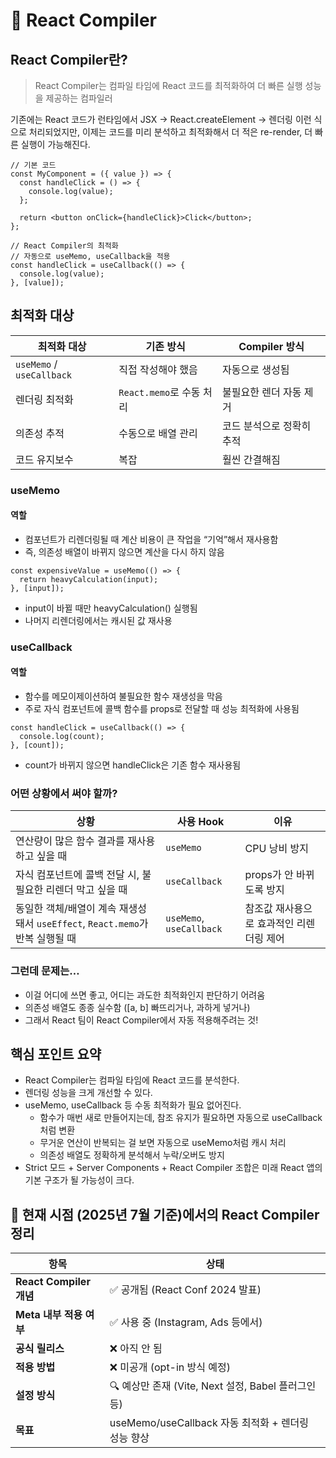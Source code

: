 # 📌 React Compiler

## React Compiler란?
> React Compiler는 컴파일 타임에 React 코드를 최적화하여 더 빠른 실행 성능을 제공하는 컴파일러

기존에는 React 코드가 런타임에서 JSX → React.createElement → 렌더링 이런 식으로 처리되었지만,
이제는 코드를 미리 분석하고 최적화해서 더 적은 re-render, 더 빠른 실행이 가능해진다.

```tsx
// 기본 코드
const MyComponent = ({ value }) => {
  const handleClick = () => {
    console.log(value);
  };

  return <button onClick={handleClick}>Click</button>;
};

// React Compiler의 최적화
// 자동으로 useMemo, useCallback을 적용
const handleClick = useCallback(() => {
  console.log(value);
}, [value]);
```

## 최적화 대상
| 최적화 대상            | 기존 방식                      | Compiler 방식                  |
|------------------------|-------------------------------|--------------------------------|
| `useMemo` / `useCallback` | 직접 작성해야 했음              | 자동으로 생성됨                 |
| 렌더링 최적화           | `React.memo`로 수동 처리         | 불필요한 렌더 자동 제거         |
| 의존성 추적            | 수동으로 배열 관리              | 코드 분석으로 정확히 추적       |
| 코드 유지보수          | 복잡                            | 훨씬 간결해짐                   |

### useMemo
#### 역할
- 컴포넌트가 리렌더링될 때 계산 비용이 큰 작업을 “기억”해서 재사용함
- 즉, 의존성 배열이 바뀌지 않으면 계산을 다시 하지 않음
```tsx
const expensiveValue = useMemo(() => {
  return heavyCalculation(input);
}, [input]);
```
- input이 바뀔 때만 heavyCalculation() 실행됨
- 나머지 리렌더링에서는 캐시된 값 재사용

### useCallback
#### 역할
- 함수를 메모이제이션하여 불필요한 함수 재생성을 막음
- 주로 자식 컴포넌트에 콜백 함수를 props로 전달할 때 성능 최적화에 사용됨
```tsx
const handleClick = useCallback(() => {
  console.log(count);
}, [count]);
```
- count가 바뀌지 않으면 handleClick은 기존 함수 재사용됨

### 어떤 상황에서 써야 할까?
| 상황 | 사용 Hook | 이유 |
|------|-----------|------|
| 연산량이 많은 함수 결과를 재사용하고 싶을 때 | `useMemo` | CPU 낭비 방지 |
| 자식 컴포넌트에 콜백 전달 시, 불필요한 리렌더 막고 싶을 때 | `useCallback` | props가 안 바뀌도록 방지 |
| 동일한 객체/배열이 계속 재생성돼서 `useEffect`, `React.memo`가 반복 실행될 때 | `useMemo`, `useCallback` | 참조값 재사용으로 효과적인 리렌더링 제어 |

### 그런데 문제는…
- 이걸 어디에 쓰면 좋고, 어디는 과도한 최적화인지 판단하기 어려움
- 의존성 배열도 종종 실수함 ([a, b] 빠뜨리거나, 과하게 넣거나)
- 그래서 React 팀이 React Compiler에서 자동 적용해주려는 것!

## 핵심 포인트 요약
- React Compiler는 컴파일 타임에 React 코드를 분석한다.
- 렌더링 성능을 크게 개선할 수 있다.
- useMemo, useCallback 등 수동 최적화가 필요 없어진다.
  - 함수가 매번 새로 만들어지는데, 참조 유지가 필요하면 자동으로 useCallback처럼 변환
  - 무거운 연산이 반복되는 걸 보면 자동으로 useMemo처럼 캐시 처리
  - 의존성 배열도 정확하게 분석해서 누락/오버도 방지
- Strict 모드 + Server Components + React Compiler 조합은 미래 React 앱의 기본 구조가 될 가능성이 크다.

## 📌 현재 시점 (2025년 7월 기준)에서의 React Compiler 정리
| 항목 | 상태 |
|------|------|
| **React Compiler 개념** | ✅ 공개됨 (React Conf 2024 발표) |
| **Meta 내부 적용 여부** | ✅ 사용 중 (Instagram, Ads 등에서) |
| **공식 릴리스** | ❌ 아직 안 됨 |
| **적용 방법** | ❌ 미공개 (opt-in 방식 예정) |
| **설정 방식** | 🔍 예상만 존재 (Vite, Next 설정, Babel 플러그인 등) |
| **목표** | useMemo/useCallback 자동 최적화 + 렌더링 성능 향상 |ㅍ